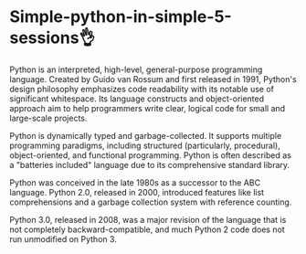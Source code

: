 # Simple-python-in-simple-5-sessions👌

Python is an interpreted, high-level, general-purpose programming language. Created by Guido van Rossum and first released in 1991, Python's design philosophy emphasizes code readability with its notable use of significant whitespace. Its language constructs and object-oriented approach aim to help programmers write clear, logical code for small and large-scale projects.
 
Python is dynamically typed and garbage-collected. It supports multiple programming paradigms, including structured (particularly, procedural), object-oriented, and functional programming. Python is often described as a "batteries included" language due to its comprehensive standard library.
 
Python was conceived in the late 1980s as a successor to the ABC language. Python 2.0, released in 2000, introduced features like list comprehensions and a garbage collection system with reference counting.
 
Python 3.0, released in 2008, was a major revision of the language that is not completely backward-compatible, and much Python 2 code does not run unmodified on Python 3.

